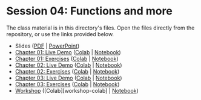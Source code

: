 # Session 04: Functions and more

The class material is in this directory's files. Open the files directly from the repository, or use the links provided below.

- Slides ([PDF][slides-pdf] | [PowerPoint][slides-pptx])
- [Chapter 01: Live Demo][chap-01-demo] ([Colab][chap-01-demo-colab] | [Notebook][chap-01-demo-notebook])
- [Chapter 01: Exercises][chap-01-exercises] ([Colab][chap-01-exercises-colab] | [Notebook][chap-01-exercises-notebook])
- [Chapter 02: Live Demo][chap-02-demo] ([Colab][chap-02-demo-colab] | [Notebook][chap-02-demo-notebook])
- [Chapter 02: Exercises][chap-02-exercises] ([Colab][chap-02-exercises-colab] | [Notebook][chap-02-exercises-notebook])
- [Chapter 03: Live Demo][chap-03-demo] ([Colab][chap-03-demo-colab] | [Notebook][chap-03-demo-notebook])
- [Chapter 03: Exercises][chap-03-exercises] ([Colab][chap-03-exercises-colab] | [Notebook][chap-03-exercises-notebook])
- [Workshop][workshop] ([Colab][workshop-colab] | [Notebook][workshop-notebook])

[slides-pdf]: Functions%20And%20More%20-%20Slides.pdf
[slides-pptx]: Functions%20And%20More%20-%20Slides.pptx
[chap-01-demo]: Functions%20And%20More%20-%20Chap%2001%20-%20Demo.ipynb
[chap-01-demo-colab]: https://colab.research.google.com/github/cstar-industries/python-3-beginner/blob/master/004-Functions-And-More/Functions%20And%20More%20-%20Chap%2001%20-%20Demo.ipynb
[chap-01-demo-notebook]: https://github.com/cstar-industries/python-3-beginner/raw/master/004-Functions-And-More/Functions%20And%20More%20-%20Chap%2001%20-%20Demo.ipynb
[chap-01-exercises]: Functions%20And%20More%20-%20Chap%2001%20-%20Exercises.ipynb
[chap-01-exercises-colab]: https://colab.research.google.com/github/cstar-industries/python-3-beginner/blob/master/004-Functions-And-More/Functions%20And%20More%20-%20Chap%2001%20-%20Exercises.ipynb
[chap-01-exercises-notebook]: https://github.com/cstar-industries/python-3-beginner/raw/master/004-Functions-And-More/Functions%20And%20More%20-%20Chap%2001%20-%20Exercises.ipynb
[chap-02-demo]: Functions%20And%20More%20-%20Chap%2002%20-%20Demo.ipynb
[chap-02-demo-colab]: https://colab.research.google.com/github/cstar-industries/python-3-beginner/blob/master/004-Functions-And-More/Functions%20And%20More%20-%20Chap%2002%20-%20Demo.ipynb
[chap-02-demo-notebook]: https://github.com/cstar-industries/python-3-beginner/raw/master/004-Functions-And-More/Functions%20And%20More%20-%20Chap%2002%20-%20Demo.ipynb
[chap-02-exercises]: Functions%20And%20More%20-%20Chap%2002%20-%20Exercises.ipynb
[chap-02-exercises-colab]: https://colab.research.google.com/github/cstar-industries/python-3-beginner/blob/master/004-Functions-And-More/Functions%20And%20More%20-%20Chap%2002%20-%20Exercises.ipynb
[chap-02-exercises-notebook]: https://github.com/cstar-industries/python-3-beginner/raw/master/004-Functions-And-More/Functions%20And%20More%20-%20Chap%2002%20-%20Exercises.ipynb
[chap-03-demo]: Functions%20And%20More%20-%20Chap%2003%20-%20Demo.ipynb
[chap-03-demo-colab]: https://colab.research.google.com/github/cstar-industries/python-3-beginner/blob/master/004-Functions-And-More/Functions%20And%20More%20-%20Chap%2003%20-%20Demo.ipynb
[chap-03-demo-notebook]: https://github.com/cstar-industries/python-3-beginner/raw/master/004-Functions-And-More/Functions%20And%20More%20-%20Chap%2003%20-%20Demo.ipynb
[chap-03-exercises]: Functions%20And%20More%20-%20Chap%2003%20-%20Exercises.ipynb
[chap-03-exercises-colab]: https://colab.research.google.com/github/cstar-industries/python-3-beginner/blob/master/004-Functions-And-More/Functions%20And%20More%20-%20Chap%2003%20-%20Exercises.ipynb
[chap-03-exercises-notebook]: https://github.com/cstar-industries/python-3-beginner/raw/master/004-Functions-And-More/Functions%20And%20More%20-%20Chap%2003%20-%20Exercises.ipynb
[workshop]: Functions%20And%20More%20-%20Workshop.ipynb
[wokshop-colab]: https://colab.research.google.com/github/cstar-industries/python-3-beginner/blob/master/004-Functions-And-More/Functions%20And%20More%20-%20Workshop.ipynb
[workshop-notebook]: https://github.com/cstar-industries/python-3-beginner/raw/master/004-Functions-And-More/Functions%20And%20More%20-%20Workshop.ipynb
